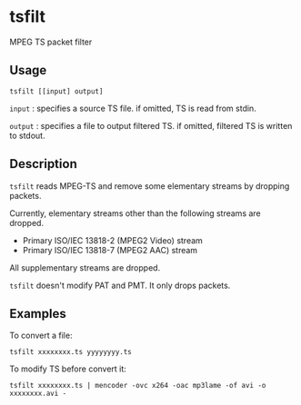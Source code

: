 tsfilt
======

MPEG TS packet filter

Usage
-----

    tsfilt [[input] output]

  `input` : specifies a source TS file. if omitted, TS is read from stdin.

  `output` : specifies a file to output filtered TS. if omitted, filtered TS is written to stdout.


Description
-----------

`tsfilt` reads MPEG-TS and remove some elementary streams by dropping packets.

Currently, elementary streams other than the following streams are dropped.

 * Primary ISO/IEC 13818-2 (MPEG2 Video) stream
 * Primary ISO/IEC 13818-7 (MPEG2 AAC) stream

All supplementary streams are dropped.

`tsfilt` doesn't modify PAT and PMT. It only drops packets.


Examples
--------

To convert a file:

    tsfilt xxxxxxxx.ts yyyyyyyy.ts

To modify TS before convert it:

    tsfilt xxxxxxxx.ts | mencoder -ovc x264 -oac mp3lame -of avi -o xxxxxxxx.avi - 


